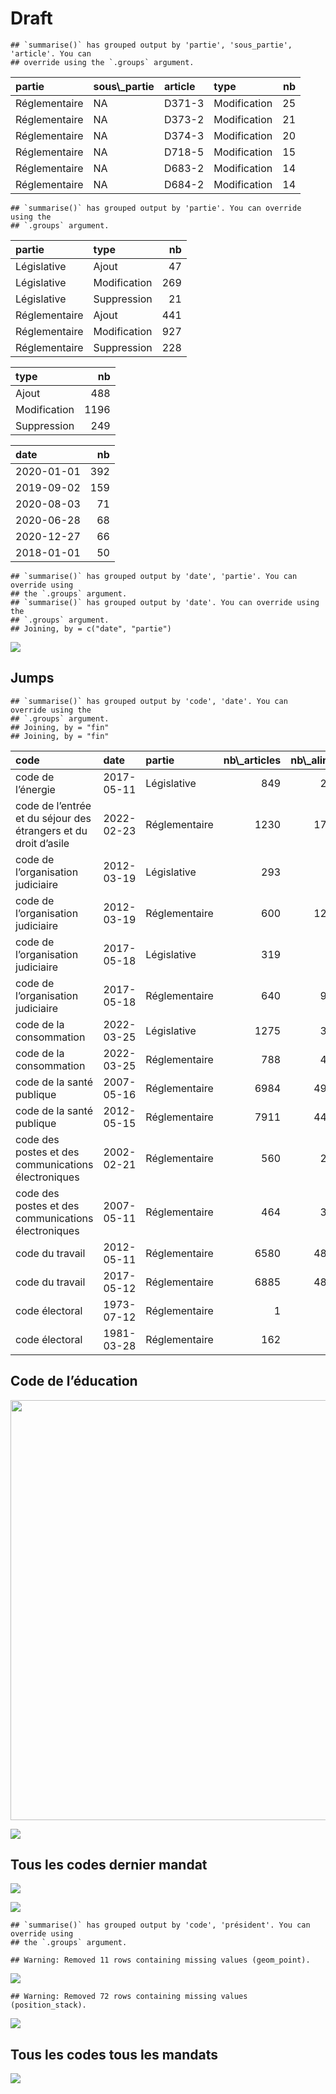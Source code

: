 Draft
================

    ## `summarise()` has grouped output by 'partie', 'sous_partie', 'article'. You can
    ## override using the `.groups` argument.

<table>
<thead>
<tr>
<th style="text-align:left;">
partie
</th>
<th style="text-align:left;">
sous\_partie
</th>
<th style="text-align:left;">
article
</th>
<th style="text-align:left;">
type
</th>
<th style="text-align:right;">
nb
</th>
</tr>
</thead>
<tbody>
<tr>
<td style="text-align:left;">
Réglementaire
</td>
<td style="text-align:left;">
NA
</td>
<td style="text-align:left;">
D371-3
</td>
<td style="text-align:left;">
Modification
</td>
<td style="text-align:right;">
25
</td>
</tr>
<tr>
<td style="text-align:left;">
Réglementaire
</td>
<td style="text-align:left;">
NA
</td>
<td style="text-align:left;">
D373-2
</td>
<td style="text-align:left;">
Modification
</td>
<td style="text-align:right;">
21
</td>
</tr>
<tr>
<td style="text-align:left;">
Réglementaire
</td>
<td style="text-align:left;">
NA
</td>
<td style="text-align:left;">
D374-3
</td>
<td style="text-align:left;">
Modification
</td>
<td style="text-align:right;">
20
</td>
</tr>
<tr>
<td style="text-align:left;">
Réglementaire
</td>
<td style="text-align:left;">
NA
</td>
<td style="text-align:left;">
D718-5
</td>
<td style="text-align:left;">
Modification
</td>
<td style="text-align:right;">
15
</td>
</tr>
<tr>
<td style="text-align:left;">
Réglementaire
</td>
<td style="text-align:left;">
NA
</td>
<td style="text-align:left;">
D683-2
</td>
<td style="text-align:left;">
Modification
</td>
<td style="text-align:right;">
14
</td>
</tr>
<tr>
<td style="text-align:left;">
Réglementaire
</td>
<td style="text-align:left;">
NA
</td>
<td style="text-align:left;">
D684-2
</td>
<td style="text-align:left;">
Modification
</td>
<td style="text-align:right;">
14
</td>
</tr>
</tbody>
</table>

    ## `summarise()` has grouped output by 'partie'. You can override using the
    ## `.groups` argument.

<table>
<thead>
<tr>
<th style="text-align:left;">
partie
</th>
<th style="text-align:left;">
type
</th>
<th style="text-align:right;">
nb
</th>
</tr>
</thead>
<tbody>
<tr>
<td style="text-align:left;">
Législative
</td>
<td style="text-align:left;">
Ajout
</td>
<td style="text-align:right;">
47
</td>
</tr>
<tr>
<td style="text-align:left;">
Législative
</td>
<td style="text-align:left;">
Modification
</td>
<td style="text-align:right;">
269
</td>
</tr>
<tr>
<td style="text-align:left;">
Législative
</td>
<td style="text-align:left;">
Suppression
</td>
<td style="text-align:right;">
21
</td>
</tr>
<tr>
<td style="text-align:left;">
Réglementaire
</td>
<td style="text-align:left;">
Ajout
</td>
<td style="text-align:right;">
441
</td>
</tr>
<tr>
<td style="text-align:left;">
Réglementaire
</td>
<td style="text-align:left;">
Modification
</td>
<td style="text-align:right;">
927
</td>
</tr>
<tr>
<td style="text-align:left;">
Réglementaire
</td>
<td style="text-align:left;">
Suppression
</td>
<td style="text-align:right;">
228
</td>
</tr>
</tbody>
</table>
<table>
<thead>
<tr>
<th style="text-align:left;">
type
</th>
<th style="text-align:right;">
nb
</th>
</tr>
</thead>
<tbody>
<tr>
<td style="text-align:left;">
Ajout
</td>
<td style="text-align:right;">
488
</td>
</tr>
<tr>
<td style="text-align:left;">
Modification
</td>
<td style="text-align:right;">
1196
</td>
</tr>
<tr>
<td style="text-align:left;">
Suppression
</td>
<td style="text-align:right;">
249
</td>
</tr>
</tbody>
</table>
<table>
<thead>
<tr>
<th style="text-align:left;">
date
</th>
<th style="text-align:right;">
nb
</th>
</tr>
</thead>
<tbody>
<tr>
<td style="text-align:left;">
2020-01-01
</td>
<td style="text-align:right;">
392
</td>
</tr>
<tr>
<td style="text-align:left;">
2019-09-02
</td>
<td style="text-align:right;">
159
</td>
</tr>
<tr>
<td style="text-align:left;">
2020-08-03
</td>
<td style="text-align:right;">
71
</td>
</tr>
<tr>
<td style="text-align:left;">
2020-06-28
</td>
<td style="text-align:right;">
68
</td>
</tr>
<tr>
<td style="text-align:left;">
2020-12-27
</td>
<td style="text-align:right;">
66
</td>
</tr>
<tr>
<td style="text-align:left;">
2018-01-01
</td>
<td style="text-align:right;">
50
</td>
</tr>
</tbody>
</table>

    ## `summarise()` has grouped output by 'date', 'partie'. You can override using
    ## the `.groups` argument.
    ## `summarise()` has grouped output by 'date'. You can override using the
    ## `.groups` argument.
    ## Joining, by = c("date", "partie")

![](draft_files/figure-gfm/code-1.png)<!-- -->

## Jumps

    ## `summarise()` has grouped output by 'code', 'date'. You can override using the
    ## `.groups` argument.
    ## Joining, by = "fin"
    ## Joining, by = "fin"

<table>
<thead>
<tr>
<th style="text-align:left;">
code
</th>
<th style="text-align:left;">
date
</th>
<th style="text-align:left;">
partie
</th>
<th style="text-align:right;">
nb\_articles
</th>
<th style="text-align:right;">
nb\_alineas
</th>
<th style="text-align:right;">
nb\_mots
</th>
<th style="text-align:right;">
nb\_modifications
</th>
<th style="text-align:right;">
nb\_ajouts
</th>
<th style="text-align:right;">
nb\_suppressions
</th>
<th style="text-align:left;">
fin
</th>
<th style="text-align:left;">
président
</th>
<th style="text-align:right;">
nb\_conservations
</th>
<th style="text-align:right;">
check
</th>
</tr>
</thead>
<tbody>
<tr>
<td style="text-align:left;">
code de l’énergie
</td>
<td style="text-align:left;">
2017-05-11
</td>
<td style="text-align:left;">
Législative
</td>
<td style="text-align:right;">
849
</td>
<td style="text-align:right;">
2974
</td>
<td style="text-align:right;">
119281
</td>
<td style="text-align:right;">
233
</td>
<td style="text-align:right;">
171
</td>
<td style="text-align:right;">
48
</td>
<td style="text-align:left;">
2017
</td>
<td style="text-align:left;">
Hollande
</td>
<td style="text-align:right;">
445
</td>
<td style="text-align:right;">
-1
</td>
</tr>
<tr>
<td style="text-align:left;">
code de l’entrée et du séjour des étrangers et du droit d’asile
</td>
<td style="text-align:left;">
2022-02-23
</td>
<td style="text-align:left;">
Réglementaire
</td>
<td style="text-align:right;">
1230
</td>
<td style="text-align:right;">
17136
</td>
<td style="text-align:right;">
419247
</td>
<td style="text-align:right;">
202
</td>
<td style="text-align:right;">
1027
</td>
<td style="text-align:right;">
592
</td>
<td style="text-align:left;">
2022
</td>
<td style="text-align:left;">
Macron
</td>
<td style="text-align:right;">
1
</td>
<td style="text-align:right;">
1
</td>
</tr>
<tr>
<td style="text-align:left;">
code de l’organisation judiciaire
</td>
<td style="text-align:left;">
2012-03-19
</td>
<td style="text-align:left;">
Législative
</td>
<td style="text-align:right;">
293
</td>
<td style="text-align:right;">
654
</td>
<td style="text-align:right;">
19770
</td>
<td style="text-align:right;">
45
</td>
<td style="text-align:right;">
24
</td>
<td style="text-align:right;">
110
</td>
<td style="text-align:left;">
2012
</td>
<td style="text-align:left;">
Sarkozy
</td>
<td style="text-align:right;">
224
</td>
<td style="text-align:right;">
1
</td>
</tr>
<tr>
<td style="text-align:left;">
code de l’organisation judiciaire
</td>
<td style="text-align:left;">
2012-03-19
</td>
<td style="text-align:left;">
Réglementaire
</td>
<td style="text-align:right;">
600
</td>
<td style="text-align:right;">
12070
</td>
<td style="text-align:right;">
141761
</td>
<td style="text-align:right;">
70
</td>
<td style="text-align:right;">
528
</td>
<td style="text-align:right;">
451
</td>
<td style="text-align:left;">
2012
</td>
<td style="text-align:left;">
Sarkozy
</td>
<td style="text-align:right;">
2
</td>
<td style="text-align:right;">
2
</td>
</tr>
<tr>
<td style="text-align:left;">
code de l’organisation judiciaire
</td>
<td style="text-align:left;">
2017-05-18
</td>
<td style="text-align:left;">
Législative
</td>
<td style="text-align:right;">
319
</td>
<td style="text-align:right;">
547
</td>
<td style="text-align:right;">
16166
</td>
<td style="text-align:right;">
27
</td>
<td style="text-align:right;">
32
</td>
<td style="text-align:right;">
5
</td>
<td style="text-align:left;">
2017
</td>
<td style="text-align:left;">
Hollande
</td>
<td style="text-align:right;">
260
</td>
<td style="text-align:right;">
-1
</td>
</tr>
<tr>
<td style="text-align:left;">
code de l’organisation judiciaire
</td>
<td style="text-align:left;">
2017-05-18
</td>
<td style="text-align:left;">
Réglementaire
</td>
<td style="text-align:right;">
640
</td>
<td style="text-align:right;">
9498
</td>
<td style="text-align:right;">
91814
</td>
<td style="text-align:right;">
101
</td>
<td style="text-align:right;">
48
</td>
<td style="text-align:right;">
6
</td>
<td style="text-align:left;">
2017
</td>
<td style="text-align:left;">
Hollande
</td>
<td style="text-align:right;">
491
</td>
<td style="text-align:right;">
-2
</td>
</tr>
<tr>
<td style="text-align:left;">
code de la consommation
</td>
<td style="text-align:left;">
2022-03-25
</td>
<td style="text-align:left;">
Législative
</td>
<td style="text-align:right;">
1275
</td>
<td style="text-align:right;">
3898
</td>
<td style="text-align:right;">
135349
</td>
<td style="text-align:right;">
252
</td>
<td style="text-align:right;">
169
</td>
<td style="text-align:right;">
46
</td>
<td style="text-align:left;">
2022
</td>
<td style="text-align:left;">
Macron
</td>
<td style="text-align:right;">
854
</td>
<td style="text-align:right;">
1
</td>
</tr>
<tr>
<td style="text-align:left;">
code de la consommation
</td>
<td style="text-align:left;">
2022-03-25
</td>
<td style="text-align:left;">
Réglementaire
</td>
<td style="text-align:right;">
788
</td>
<td style="text-align:right;">
4510
</td>
<td style="text-align:right;">
109685
</td>
<td style="text-align:right;">
161
</td>
<td style="text-align:right;">
104
</td>
<td style="text-align:right;">
46
</td>
<td style="text-align:left;">
2022
</td>
<td style="text-align:left;">
Macron
</td>
<td style="text-align:right;">
523
</td>
<td style="text-align:right;">
1
</td>
</tr>
<tr>
<td style="text-align:left;">
code de la santé publique
</td>
<td style="text-align:left;">
2007-05-16
</td>
<td style="text-align:left;">
Réglementaire
</td>
<td style="text-align:right;">
6984
</td>
<td style="text-align:right;">
49461
</td>
<td style="text-align:right;">
1544367
</td>
<td style="text-align:right;">
72
</td>
<td style="text-align:right;">
6781
</td>
<td style="text-align:right;">
2483
</td>
<td style="text-align:left;">
2007
</td>
<td style="text-align:left;">
Chirac 2
</td>
<td style="text-align:right;">
131
</td>
<td style="text-align:right;">
1
</td>
</tr>
<tr>
<td style="text-align:left;">
code de la santé publique
</td>
<td style="text-align:left;">
2012-05-15
</td>
<td style="text-align:left;">
Réglementaire
</td>
<td style="text-align:right;">
7911
</td>
<td style="text-align:right;">
44343
</td>
<td style="text-align:right;">
1145078
</td>
<td style="text-align:right;">
2442
</td>
<td style="text-align:right;">
2107
</td>
<td style="text-align:right;">
1179
</td>
<td style="text-align:left;">
2012
</td>
<td style="text-align:left;">
Sarkozy
</td>
<td style="text-align:right;">
3362
</td>
<td style="text-align:right;">
-1
</td>
</tr>
<tr>
<td style="text-align:left;">
code des postes et des communications électroniques
</td>
<td style="text-align:left;">
2002-02-21
</td>
<td style="text-align:left;">
Réglementaire
</td>
<td style="text-align:right;">
560
</td>
<td style="text-align:right;">
2587
</td>
<td style="text-align:right;">
80157
</td>
<td style="text-align:right;">
86
</td>
<td style="text-align:right;">
151
</td>
<td style="text-align:right;">
153
</td>
<td style="text-align:left;">
2002
</td>
<td style="text-align:left;">
Chirac
</td>
<td style="text-align:right;">
323
</td>
<td style="text-align:right;">
1
</td>
</tr>
<tr>
<td style="text-align:left;">
code des postes et des communications électroniques
</td>
<td style="text-align:left;">
2007-05-11
</td>
<td style="text-align:left;">
Réglementaire
</td>
<td style="text-align:right;">
464
</td>
<td style="text-align:right;">
3495
</td>
<td style="text-align:right;">
120505
</td>
<td style="text-align:right;">
133
</td>
<td style="text-align:right;">
219
</td>
<td style="text-align:right;">
314
</td>
<td style="text-align:left;">
2007
</td>
<td style="text-align:left;">
Chirac 2
</td>
<td style="text-align:right;">
112
</td>
<td style="text-align:right;">
-1
</td>
</tr>
<tr>
<td style="text-align:left;">
code du travail
</td>
<td style="text-align:left;">
2012-05-11
</td>
<td style="text-align:left;">
Réglementaire
</td>
<td style="text-align:right;">
6580
</td>
<td style="text-align:right;">
48576
</td>
<td style="text-align:right;">
1409811
</td>
<td style="text-align:right;">
18
</td>
<td style="text-align:right;">
6468
</td>
<td style="text-align:right;">
3362
</td>
<td style="text-align:left;">
2012
</td>
<td style="text-align:left;">
Sarkozy
</td>
<td style="text-align:right;">
94
</td>
<td style="text-align:right;">
5
</td>
</tr>
<tr>
<td style="text-align:left;">
code du travail
</td>
<td style="text-align:left;">
2017-05-12
</td>
<td style="text-align:left;">
Réglementaire
</td>
<td style="text-align:right;">
6885
</td>
<td style="text-align:right;">
48456
</td>
<td style="text-align:right;">
1418459
</td>
<td style="text-align:right;">
1297
</td>
<td style="text-align:right;">
1170
</td>
<td style="text-align:right;">
860
</td>
<td style="text-align:left;">
2017
</td>
<td style="text-align:left;">
Hollande
</td>
<td style="text-align:right;">
4418
</td>
<td style="text-align:right;">
-5
</td>
</tr>
<tr>
<td style="text-align:left;">
code électoral
</td>
<td style="text-align:left;">
1973-07-12
</td>
<td style="text-align:left;">
Réglementaire
</td>
<td style="text-align:right;">
1
</td>
<td style="text-align:right;">
2
</td>
<td style="text-align:right;">
82
</td>
<td style="text-align:right;">
0
</td>
<td style="text-align:right;">
0
</td>
<td style="text-align:right;">
1
</td>
<td style="text-align:left;">
1973
</td>
<td style="text-align:left;">
Pompidou
</td>
<td style="text-align:right;">
1
</td>
<td style="text-align:right;">
1
</td>
</tr>
<tr>
<td style="text-align:left;">
code électoral
</td>
<td style="text-align:left;">
1981-03-28
</td>
<td style="text-align:left;">
Réglementaire
</td>
<td style="text-align:right;">
162
</td>
<td style="text-align:right;">
424
</td>
<td style="text-align:right;">
13987
</td>
<td style="text-align:right;">
0
</td>
<td style="text-align:right;">
162
</td>
<td style="text-align:right;">
0
</td>
<td style="text-align:left;">
1981
</td>
<td style="text-align:left;">
Giscard
</td>
<td style="text-align:right;">
0
</td>
<td style="text-align:right;">
-1
</td>
</tr>
</tbody>
</table>

## Code de l’éducation

<img src="draft_files/figure-gfm/education-1.png" width="672" />

![](draft_files/figure-gfm/education.facet-1.png)<!-- -->

## Tous les codes dernier mandat

![](draft_files/figure-gfm/touscodes-1.png)<!-- -->

![](draft_files/figure-gfm/touscodes.ratio-1.png)<!-- -->

    ## `summarise()` has grouped output by 'code', 'président'. You can override using
    ## the `.groups` argument.

    ## Warning: Removed 11 rows containing missing values (geom_point).

![](draft_files/figure-gfm/touscodes.ratio.2-1.png)<!-- -->

    ## Warning: Removed 72 rows containing missing values (position_stack).

![](draft_files/figure-gfm/touscodes.ratio.3-1.png)<!-- -->

## Tous les codes tous les mandats

![](draft_files/figure-gfm/tous.data-1.png)<!-- -->
